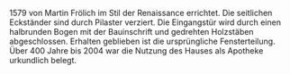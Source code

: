 1579 von Martin Frölich im Stil der Renaissance errichtet.
Die seitlichen Eckständer sind durch Pilaster verziert. Die Eingangstür wird durch einen halbrunden Bogen mit der Bauinschrift und gedrehten Holzstäben abgeschlossen. Erhalten geblieben ist die ursprüngliche Fensterteilung.
Über 400 Jahre bis 2004 war die Nutzung des Hauses als Apotheke urkundlich belegt.

